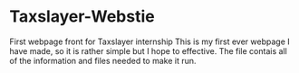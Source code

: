 # Taxslayer-Webstie
First webpage front for Taxslayer internship
This is my first ever webpage I have made, so it is rather simple but I hope to effective.
The file contais all of the information and files needed to  make it run.
